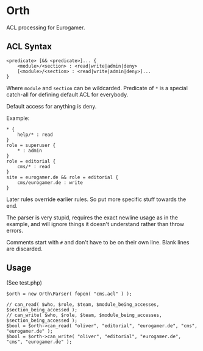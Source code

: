 Orth
====

ACL processing for Eurogamer.

ACL Syntax
----------

```
<predicate> [&& <predicate>]... {
	<module>/<section> : <read|write|admin|deny>
	[<module>/<section> : <read|write|admin|deny>]...
}
````

Where ```module``` and ```section``` can be wildcarded.  Predicate of ```*``` is a
special catch-all for defining default ACL for everybody.

Default access for anything is deny.

Example:

```
* {
    help/* : read
}
role = superuser {
    * : admin
}
role = editorial {
    cms/* : read
}
site = eurogamer.de && role = editorial {
    cms/eurogamer.de : write
}
```

Later rules override earlier rules.  So put more specific stuff towards the end.

The parser is very stupid, requires the exact newline usage as in the example,
and will ignore things it doesn't understand rather than throw errors.

Comments start with ```#``` and don't have to be on their own line.  Blank lines are discarded.

Usage
-------

(See test.php)

```
$orth = new Orth\Parser( fopen( "cms.acl" ) );

// can_read( $who, $role, $team, $module_being_accesses, $section_being_accessed );
// can_write( $who, $role, $team, $module_being_accesses, $section_being_accessed );
$bool = $orth->can_read( "oliver", "editorial", "eurogamer.de", "cms", "eurogamer.de" );
$bool = $orth->can_write( "oliver", "editorial", "eurogamer.de", "cms", "eurogamer.de" );
```
